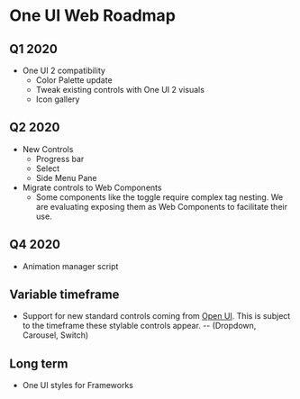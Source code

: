 # One UI Web Roadmap

## Q1 2020

- One UI 2 compatibility 
  - Color Palette update
  - Tweak existing controls with One UI 2 visuals
  - Icon gallery

## Q2 2020
- New Controls
  - Progress bar
  - Select
  - Side Menu Pane
- Migrate controls to Web Components
  - Some components like the toggle require complex tag nesting. We are evaluating exposing them as Web Components to facilitate their use.

## Q4 2020
- Animation manager script

## Variable timeframe
- Support for new standard controls coming from [Open UI](open-ui.org). This is subject to the timeframe these stylable controls appear.
  -- (Dropdown, Carousel, Switch)

## Long term
- One UI styles for Frameworks